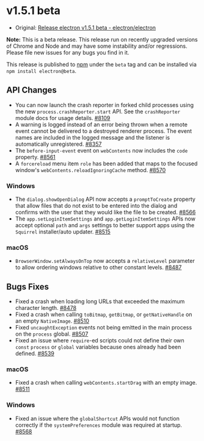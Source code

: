 # v1.5.1 beta

* Original: [Release electron v1.5.1 beta - electron/electron](https://github.com/electron/electron/releases/tag/v1.5.1)

**Note:** This is a beta release. This release run on recently upgraded versions of Chrome and Node and may have some instability and/or regressions.
Please file new issues for any bugs you find in it.

This release is published to [npm](https://www.npmjs.com/package/electron) under the `beta` tag and can be installed via `npm install electron@beta`.

## API Changes

* You can now launch the crash reporter in forked child processes using the new `process.crashReporter.start` API. See the `crashReporter` module docs for usage details. [#8109](https://github.com/electron/electron/pull/8109)
* A warning is logged instead of an error being thrown when a remote event cannot be delivered to a destroyed renderer process. The event names are included in the logged message and the listener is automatically unregistered. [#8357](https://github.com/electron/electron/pull/8357)
* The `before-input-event` event on `webContents` now includes the `code` property. [#8561](https://github.com/electron/electron/pull/8561)
* A `forcereload` menu item `role` has been added that maps to the focused window's `webContents.reloadIgnoringCache` method. [#8570](https://github.com/electron/electron/pull/8570)

### Windows

* The `dialog.showOpenDialog` API now accepts a `promptToCreate` property that allow files that do not exist to be entered into the dialog and confirms with the user that they would like the file to be created. [#8566](https://github.com/electron/electron/pull/8566)
* The `app.setLoginItemSettings` and `app.getLoginItemSettings` APIs now accept optional `path` and `args` settings to better support apps using the `Squirrel` installer/auto updater. [#8515](https://github.com/electron/electron/pull/8515)

### macOS

* `BrowserWindow.setAlwaysOnTop` now accepts a `relativeLevel` parameter to allow ordering windows relative to other constant levels. [#8487](https://github.com/electron/electron/pull/8487)

## Bugs Fixes

* Fixed a crash when loading long URLs that exceeded the maximum character length. [#8478](https://github.com/electron/electron/pull/8478)
* Fixed a crash when calling `toBitmap`, `getBitmap`, or `getNativeHandle` on an empty `NativeImage`. [#8510](https://github.com/electron/electron/pull/8510)
* Fixed `uncaughtException` events not being emitted in the main process on the `process` global. [#8507](https://github.com/electron/electron/pull/8507)
* Fixed an issue where `require`-ed scripts could not define their own `const` `process` or `global` variables because ones already had been defined. [#8539](https://github.com/electron/electron/pull/8539)

### macOS

* Fixed a crash when calling `webContents.startDrag` with an empty image. [#8511](https://github.com/electron/electron/pull/8511)

### Windows

* Fixed an issue where the `globalShortcut` APIs would not function correctly if the `systemPreferences` module was required at startup. [#8568](https://github.com/electron/electron/pull/8568)

